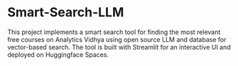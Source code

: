 # Smart-Search-LLM
This project implements a smart search tool for finding the most relevant free courses on Analytics Vidhya using open source LLM and database for vector-based search. The tool is built with Streamlit for an interactive UI and deployed on Huggingface Spaces.
